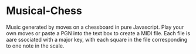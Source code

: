# Musical-Chess
Music generated by moves on a chessboard in pure Javascript. Play your own moves or paste a PGN into the text box to create a MIDI file. Each file is aare ssociated with a major key, with each square in the file corresponding to one note in the scale.
